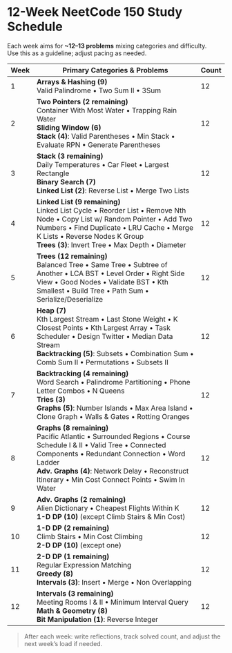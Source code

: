 # 12-Week NeetCode 150 Study Schedule

Each week aims for **~12–13 problems** mixing categories and difficulty.  
Use this as a guideline; adjust pacing as needed.

| Week | Primary Categories & Problems | Count |
|------|--------------------------------|-------|
| 1 | **Arrays & Hashing (9)**  <br/>Valid Palindrome • Two Sum II • 3Sum | 12 |
| 2 | **Two Pointers (2 remaining)**  <br/>Container With Most Water • Trapping Rain Water  <br/>**Sliding Window (6)**  <br/>**Stack (4)**: Valid Parentheses • Min Stack • Evaluate RPN • Generate Parentheses | 12 |
| 3 | **Stack (3 remaining)**  <br/>Daily Temperatures • Car Fleet • Largest Rectangle  <br/>**Binary Search (7)**  <br/>**Linked List (2)**: Reverse List • Merge Two Lists | 12 |
| 4 | **Linked List (9 remaining)**  <br/>Linked List Cycle • Reorder List • Remove Nth Node • Copy List w/ Random Pointer • Add Two Numbers • Find Duplicate • LRU Cache • Merge K Lists • Reverse Nodes K Group  <br/>**Trees (3)**: Invert Tree • Max Depth • Diameter | 12 |
| 5 | **Trees (12 remaining)**  <br/>Balanced Tree • Same Tree • Subtree of Another • LCA BST • Level Order • Right Side View • Good Nodes • Validate BST • Kth Smallest • Build Tree • Path Sum • Serialize/Deserialize | 12 |
| 6 | **Heap (7)**  <br/>Kth Largest Stream • Last Stone Weight • K Closest Points • Kth Largest Array • Task Scheduler • Design Twitter • Median Data Stream  <br/>**Backtracking (5)**: Subsets • Combination Sum • Comb Sum II • Permutations • Subsets II | 12 |
| 7 | **Backtracking (4 remaining)**  <br/>Word Search • Palindrome Partitioning • Phone Letter Combos • N Queens  <br/>**Tries (3)**  <br/>**Graphs (5)**: Number Islands • Max Area Island • Clone Graph • Walls & Gates • Rotting Oranges | 12 |
| 8 | **Graphs (8 remaining)**  <br/>Pacific Atlantic • Surrounded Regions • Course Schedule I & II • Valid Tree • Connected Components • Redundant Connection • Word Ladder  <br/>**Adv. Graphs (4)**: Network Delay • Reconstruct Itinerary • Min Cost Connect Points • Swim In Water | 12 |
| 9 | **Adv. Graphs (2 remaining)**  <br/>Alien Dictionary • Cheapest Flights Within K  <br/>**1-D DP (10)** (except Climb Stairs & Min Cost)  | 12 |
| 10 | **1-D DP (2 remaining)**  <br/>Climb Stairs • Min Cost Climbing  <br/>**2-D DP (10)** (except one) | 12 |
| 11 | **2-D DP (1 remaining)**  <br/>Regular Expression Matching  <br/>**Greedy (8)**  <br/>**Intervals (3)**: Insert • Merge • Non Overlapping | 12 |
| 12 | **Intervals (3 remaining)**  <br/>Meeting Rooms I & II • Minimum Interval Query  <br/>**Math & Geometry (8)**  <br/>**Bit Manipulation (1)**: Reverse Integer | 12 |

> After each week: write reflections, track solved count, and adjust the next week’s load if needed.
